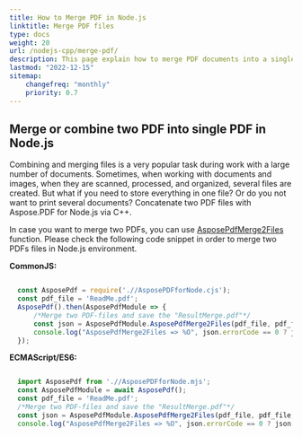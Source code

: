 ```yaml
---
title: How to Merge PDF in Node.js
linktitle: Merge PDF files
type: docs
weight: 20
url: /nodejs-cpp/merge-pdf/
description: This page explain how to merge PDF documents into a single PDF file with Aspose.PDF for Node.js via C++ 
lastmod: "2022-12-15"
sitemap:
    changefreq: "monthly"
    priority: 0.7
---
```


## Merge or combine two PDF into single PDF in Node.js

Combining and merging files is a very popular task during work with a large number of documents. Sometimes, when working with documents and images, when they are scanned, processed, and organized, several files are created.
But what if you need to store everything in one file? Or do you not want to print several documents? Concatenate two PDF files with Aspose.PDF for Node.js via C++.

In case you want to merge two PDFs, you can use [AsposePdfMerge2Files](https://reference.aspose.com/pdf/nodejs-cpp/organize/asposepdfmerge2files/) function. 
Please check the following code snippet in order to merge two PDFs files in Node.js environment.

**CommonJS:**

```cjs

  const AsposePdf = require('.//AsposePDFforNode.cjs');
  const pdf_file = 'ReadMe.pdf';
  AsposePdf().then(AsposePdfModule => {
      /*Merge two PDF-files and save the "ResultMerge.pdf"*/
      const json = AsposePdfModule.AsposePdfMerge2Files(pdf_file, pdf_file, "ResultMerge.pdf");
      console.log("AsposePdfMerge2Files => %O", json.errorCode == 0 ? json.fileNameResult : json.errorText);
  });
```

**ECMAScript/ES6:**

```mjs

  import AsposePdf from './/AsposePDFforNode.mjs';
  const AsposePdfModule = await AsposePdf();
  const pdf_file = 'ReadMe.pdf';
  /*Merge two PDF-files and save the "ResultMerge.pdf"*/
  const json = AsposePdfModule.AsposePdfMerge2Files(pdf_file, pdf_file, "ResultMerge.pdf");
  console.log("AsposePdfMerge2Files => %O", json.errorCode == 0 ? json.fileNameResult : json.errorText);
```